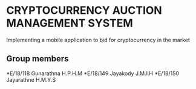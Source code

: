 # CRYPTOCURRENCY AUCTION MANAGEMENT SYSTEM

Implementing a mobile application to bid for cryptocurrency in the market

## Group members

*E/18/118 Gunarathna H.P.H.M
*E/18/149 Jayakody J.M.I.H
*E/18/150 Jayarathne H.M.Y.S
